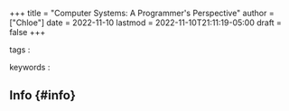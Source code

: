 +++
title = "Computer Systems: A Programmer's Perspective"
author = ["Chloe"]
date = 2022-11-10
lastmod = 2022-11-10T21:11:19-05:00
draft = false
+++

tags
:


keywords
:


## Info {#info}
